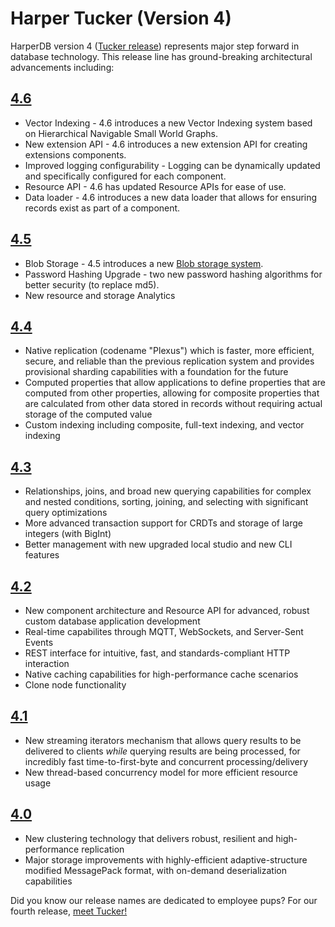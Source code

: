 # Harper Tucker (Version 4)

HarperDB version 4 ([Tucker release](tucker.md)) represents major step forward in database technology. This release line has ground-breaking architectural advancements including:

## [4.6](4.6.0.md)
* Vector Indexing - 4.6 introduces a new Vector Indexing system based on Hierarchical Navigable Small World Graphs.
* New extension API - 4.6 introduces a new extension API for creating extensions components.
* Improved logging configurability - Logging can be dynamically updated and specifically configured for each component.
* Resource API - 4.6 has updated Resource APIs for ease of use.
* Data loader - 4.6 introduces a new data loader that allows for ensuring records exist as part of a component. 

## [4.5](4.5.0.md)
* Blob Storage - 4.5 introduces a new [Blob storage system](../../reference/blob.md).
* Password Hashing Upgrade - two new password hashing algorithms for better security (to replace md5).
* New resource and storage Analytics

## [4.4](4.4.0.md)

* Native replication (codename "Plexus") which is faster, more efficient, secure, and reliable than the previous replication system and provides provisional sharding capabilities with a foundation for the future
* Computed properties that allow applications to define properties that are computed from other properties, allowing for composite properties that are calculated from other data stored in records without requiring actual storage of the computed value
* Custom indexing including composite, full-text indexing, and vector indexing

## [4.3](4.3.0.md)

* Relationships, joins, and broad new querying capabilities for complex and nested conditions, sorting, joining, and selecting with significant query optimizations
* More advanced transaction support for CRDTs and storage of large integers (with BigInt)
* Better management with new upgraded local studio and new CLI features

## [4.2](4.2.0.md)

* New component architecture and Resource API for advanced, robust custom database application development
* Real-time capabilites through MQTT, WebSockets, and Server-Sent Events
* REST interface for intuitive, fast, and standards-compliant HTTP interaction
* Native caching capabilities for high-performance cache scenarios
* Clone node functionality

## [4.1](4.1.0.md)

* New streaming iterators mechanism that allows query results to be delivered to clients _while_ querying results are being processed, for incredibly fast time-to-first-byte and concurrent processing/delivery
* New thread-based concurrency model for more efficient resource usage

## [4.0](4.0.0.md)

* New clustering technology that delivers robust, resilient and high-performance replication
* Major storage improvements with highly-efficient adaptive-structure modified MessagePack format, with on-demand deserialization capabilities

Did you know our release names are dedicated to employee pups? For our fourth release, [meet Tucker!](tucker.md)
